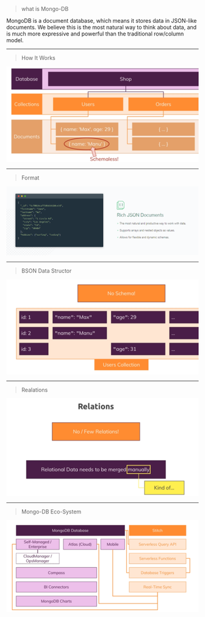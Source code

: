 >what is Mongo-DB


MongoDB is a document database, which means it stores data in JSON-like documents. We believe this is the most natural way to think about data, and is much more expressive and powerful than the traditional row/column model.
___     
>How It Works

![](../img/2.PNG)
___
>Format

![](../img/3.PNG)
___
>BSON Data Structor

![](../img/4.PNG)
___
>Realations

![](../img/5.PNG)
___
>Mongo-DB Eco-System

![](../img/6.PNG)


